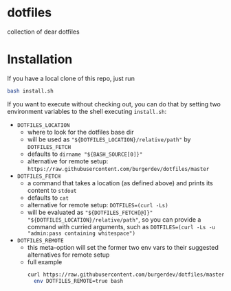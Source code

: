 # dotfiles
collection of dear dotfiles

# Installation

If you have a local clone of this repo, just run 

```bash
bash install.sh
```

If you want to execute without checking out, you can do that by setting two
environment variables to the shell executing `install.sh`:

  - `DOTFILES_LOCATION` 
    * where to look for the dotfiles base dir
    * will be used as `"${DOTFILES_LOCATION}/relative/path"` by `DOTFILES_FETCH`
    * defaults to `dirname "${BASH_SOURCE[0]}"`
    * alternative for remote setup:
      `https://raw.githubusercontent.com/burgerdev/dotfiles/master`
  - `DOTFILES_FETCH`
    * a command that takes a location (as defined above) and
      prints its content to `stdout`
    * defaults to `cat`
    * alternative for remote setup: `DOTFILES=(curl -Ls)`
    * will be evaluated as
      `"${DOTFILES_FETCH[@]}" "${DOTFILES_LOCATION}/relative/path"`, so you can
      provide a command with curried arguments, such as
      `DOTFILES=(curl -Ls -u "admin:pass containing whitespace")`
  - `DOTFILES_REMOTE`
    * this meta-option will set the former two env vars to their suggested
      alternatives for remote setup
    * full example
      ```bash
      curl https://raw.githubusercontent.com/burgerdev/dotfiles/master/install.sh | \
        env DOTFILES_REMOTE=true bash
      ```

